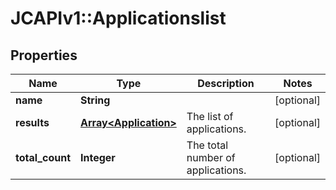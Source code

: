 # JCAPIv1::Applicationslist

## Properties
Name | Type | Description | Notes
------------ | ------------- | ------------- | -------------
**name** | **String** |  | [optional] 
**results** | [**Array&lt;Application&gt;**](Application.md) | The list of applications. | [optional] 
**total_count** | **Integer** | The total number of applications. | [optional] 


